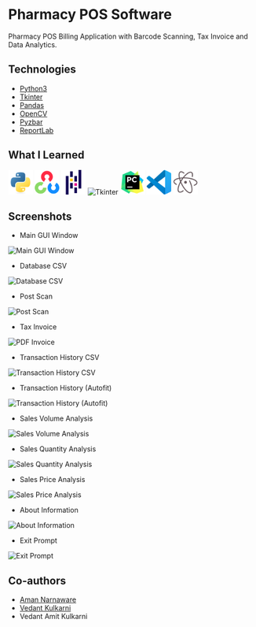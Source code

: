 # Pharmacy POS Software

Pharmacy POS Billing Application with Barcode Scanning, Tax Invoice and Data Analytics.

## Technologies

- [Python3](https://www.python.org/)
- [Tkinter](https://docs.python.org/3/library/tkinter.html)
- [Pandas](https://pandas.pydata.org/)
- [OpenCV](https://opencv.org/)
- [Pyzbar](https://pypi.org/project/pyzbar/)
- [ReportLab](https://www.reportlab.com/)


## What I Learned

<div>
  <img src="https://github.com/devicons/devicon/blob/master/icons/python/python-original.svg" title="Python3" alt="Python3" width="50" height="50"/>
  <img src="https://github.com/devicons/devicon/blob/master/icons/opencv/opencv-original.svg" title="OpenCV" alt="OpenCV" width="50" height="50"/>
  <img src="https://github.com/devicons/devicon/blob/master/icons/pandas/pandas-original.svg" title="Pandas" alt="Pandas" width="50" height="50"/>
  <img src="https://www.tcl.tk/images/tclp.gif" title="Tkinter" alt="Tkinter" width="50" height="50"/>
  <img src="https://github.com/devicons/devicon/blob/master/icons/pycharm/pycharm-original.svg" title="PyCharm CE" alt="PyCharm CE" width="50" height="50"/>
  <img src="https://github.com/devicons/devicon/blob/master/icons/vscode/vscode-original.svg" title="VSCode" alt="VSCode" width="50" height="50"/>
  <img src="https://github.com/devicons/devicon/blob/master/icons/atom/atom-original.svg" title="Atom" alt="Atom" width="50" height="50"/>
</div>

## Screenshots
- Main GUI Window

![Main GUI Window](https://github.com/hrishikesh-mahajan/PharmacyPOSSoftware/assets/140654204/85c021c6-3b2a-4fad-8a32-9dad9bb9e670)

- Database CSV

![Database CSV](https://github.com/hrishikesh-mahajan/PharmacyPOSSoftware/assets/140654204/a6c6f2e0-f91a-4cb6-849c-7600a0b677ec)

- Post Scan

![Post Scan](https://github.com/hrishikesh-mahajan/PharmacyPOSSoftware/assets/140654204/2315d8d8-588e-4a97-a949-c55c2d7d092b)

- Tax Invoice

![PDF Invoice](https://github.com/hrishikesh-mahajan/PharmacyPOSSoftware/assets/140654204/99997466-3bed-455a-875b-4a6eb64d6314)

- Transaction History CSV

![Transaction History CSV](https://github.com/hrishikesh-mahajan/PharmacyPOSSoftware/assets/140654204/f84b7e55-2bc7-4f74-8b46-9a6ce8cd2ffb)

- Transaction History (Autofit)

![Transaction History (Autofit)](https://github.com/hrishikesh-mahajan/PharmacyPOSSoftware/assets/140654204/b3dda0df-3f3d-40e6-acc2-2627a52ee1dc)

- Sales Volume Analysis

![Sales Volume Analysis](https://github.com/hrishikesh-mahajan/PharmacyPOSSoftware/assets/140654204/8d4508a9-6f05-4453-b087-fd3588640771)

- Sales Quantity Analysis

![Sales Quantity Analysis](https://github.com/hrishikesh-mahajan/PharmacyPOSSoftware/assets/140654204/856d2585-953b-4e00-9572-ce1c3a2f65ee)

- Sales Price Analysis

![Sales Price Analysis](https://github.com/hrishikesh-mahajan/PharmacyPOSSoftware/assets/140654204/151fbd9f-a3a0-4cc7-92ac-02d7b63b063c)

- About Information

![About Information](https://github.com/hrishikesh-mahajan/PharmacyPOSSoftware/assets/140654204/3e137ab5-d5fd-42c0-9f7a-8fad8eb7dd90)

- Exit Prompt

![Exit Prompt](https://github.com/hrishikesh-mahajan/PharmacyPOSSoftware/assets/140654204/d180c940-59c1-45b9-b321-24dd352c1759)

## Co-authors
- [Aman Narnaware](https://github.com/RealBeazt)
- [Vedant Kulkarni](https://github.com/Vedantk0410)
- Vedant Amit Kulkarni
